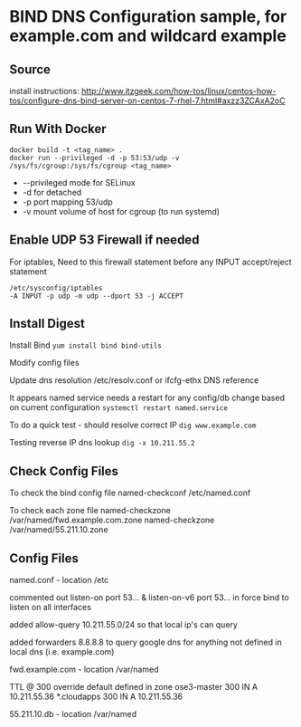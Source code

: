 # BIND DNS Configuration sample, for example.com and wildcard example

Source
------

install instructions: http://www.itzgeek.com/how-tos/linux/centos-how-tos/configure-dns-bind-server-on-centos-7-rhel-7.html#axzz3ZCAxA2oC

Run With Docker
---------------

	docker build -t <tag_name> .
	docker run --privileged -d -p 53:53/udp -v /sys/fs/cgroup:/sys/fs/cgroup <tag_name>

* --privileged mode for SELinux
* -d for detached
* -p port mapping 53/udp
* -v mount volume of host for cgroup (to run systemd)

Enable UDP 53 Firewall if needed
--------------------------------
For iptables,
Need to this firewall statement before any INPUT accept/reject statement
	
	/etc/sysconfig/iptables
	-A INPUT -p udp -m udp --dport 53 -j ACCEPT

Install Digest
--------------

Install Bind
`yum install bind bind-utils`

Modify config files

Update dns resolution /etc/resolv.conf or ifcfg-ethx DNS reference

It appears named service needs a restart for any config/db change based on current configuration
`systemctl restart named.service`

To do a quick test - should resolve correct IP
`dig www.example.com`

Testing reverse IP dns lookup
`dig -x 10.211.55.2`

Check Config Files
------------------
To check the bind config file
	named-checkconf /etc/named.conf

To check each zone file
	named-checkzone /var/named/fwd.example.com.zone
	named-checkzone /var/named/55.211.10.zone

Config Files
------------

named.conf - location /etc

commented out listen-on port 53... & listen-on-v6 port 53... in force bind to listen on all interfaces

added allow-query 10.211.55.0/24 so that local ip's can query

added forwarders 8.8.8.8 to query google dns for anything not defined in local dns (i.e. example.com)



fwd.example.com - location /var/named

TTL @ 300 override default defined in zone
ose3-master 300 IN A 10.211.55.36
*.cloudapps 300	IN A 10.211.55.36

55.211.10.db	- location /var/named


